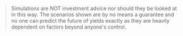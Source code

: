 > Simulations are NOT investment advice nor should they be looked at in this way. The scenarios shown are by no means a guarantee and no one can predict the future of yields exactly as they are heavily dependent on factors beyond anyone's control.